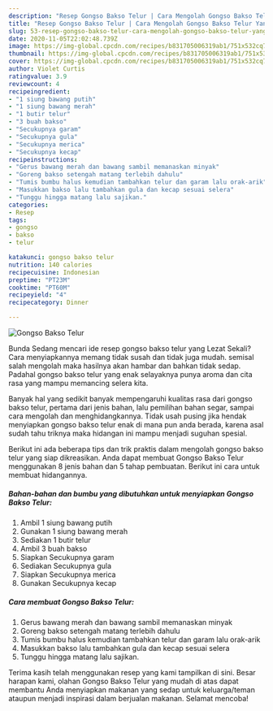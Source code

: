```yaml
---
description: "Resep Gongso Bakso Telur | Cara Mengolah Gongso Bakso Telur Yang Mudah Dan Praktis"
title: "Resep Gongso Bakso Telur | Cara Mengolah Gongso Bakso Telur Yang Mudah Dan Praktis"
slug: 53-resep-gongso-bakso-telur-cara-mengolah-gongso-bakso-telur-yang-mudah-dan-praktis
date: 2020-11-05T22:02:48.739Z
image: https://img-global.cpcdn.com/recipes/b831705006319ab1/751x532cq70/gongso-bakso-telur-foto-resep-utama.jpg
thumbnail: https://img-global.cpcdn.com/recipes/b831705006319ab1/751x532cq70/gongso-bakso-telur-foto-resep-utama.jpg
cover: https://img-global.cpcdn.com/recipes/b831705006319ab1/751x532cq70/gongso-bakso-telur-foto-resep-utama.jpg
author: Violet Curtis
ratingvalue: 3.9
reviewcount: 4
recipeingredient:
- "1 siung bawang putih"
- "1 siung bawang merah"
- "1 butir telur"
- "3 buah bakso"
- "Secukupnya garam"
- "Secukupnya gula"
- "Secukupnya merica"
- "Secukupnya kecap"
recipeinstructions:
- "Gerus bawang merah dan bawang sambil memanaskan minyak"
- "Goreng bakso setengah matang terlebih dahulu"
- "Tumis bumbu halus kemudian tambahkan telur dan garam lalu orak-arik"
- "Masukkan bakso lalu tambahkan gula dan kecap sesuai selera"
- "Tunggu hingga matang lalu sajikan."
categories:
- Resep
tags:
- gongso
- bakso
- telur

katakunci: gongso bakso telur 
nutrition: 140 calories
recipecuisine: Indonesian
preptime: "PT23M"
cooktime: "PT60M"
recipeyield: "4"
recipecategory: Dinner

---
```



![Gongso Bakso Telur](https://img-global.cpcdn.com/recipes/b831705006319ab1/751x532cq70/gongso-bakso-telur-foto-resep-utama.jpg)

Bunda Sedang mencari ide resep gongso bakso telur yang Lezat Sekali? Cara menyiapkannya memang tidak susah dan tidak juga mudah. semisal salah mengolah maka hasilnya akan hambar dan bahkan tidak sedap. Padahal gongso bakso telur yang enak selayaknya punya aroma dan cita rasa yang mampu memancing selera kita.

Banyak hal yang sedikit banyak mempengaruhi kualitas rasa dari gongso bakso telur, pertama dari jenis bahan, lalu pemilihan bahan segar, sampai cara mengolah dan menghidangkannya. Tidak usah pusing jika hendak menyiapkan gongso bakso telur enak di mana pun anda berada, karena asal sudah tahu triknya maka hidangan ini mampu menjadi suguhan spesial.




Berikut ini ada beberapa tips dan trik praktis dalam mengolah gongso bakso telur yang siap dikreasikan. Anda dapat membuat Gongso Bakso Telur menggunakan 8 jenis bahan dan 5 tahap pembuatan. Berikut ini cara untuk membuat hidangannya.

<!--inarticleads1-->

##### Bahan-bahan dan bumbu yang dibutuhkan untuk menyiapkan Gongso Bakso Telur:

1. Ambil 1 siung bawang putih
1. Gunakan 1 siung bawang merah
1. Sediakan 1 butir telur
1. Ambil 3 buah bakso
1. Siapkan Secukupnya garam
1. Sediakan Secukupnya gula
1. Siapkan Secukupnya merica
1. Gunakan Secukupnya kecap




<!--inarticleads2-->

##### Cara membuat Gongso Bakso Telur:

1. Gerus bawang merah dan bawang sambil memanaskan minyak
1. Goreng bakso setengah matang terlebih dahulu
1. Tumis bumbu halus kemudian tambahkan telur dan garam lalu orak-arik
1. Masukkan bakso lalu tambahkan gula dan kecap sesuai selera
1. Tunggu hingga matang lalu sajikan.




Terima kasih telah menggunakan resep yang kami tampilkan di sini. Besar harapan kami, olahan Gongso Bakso Telur yang mudah di atas dapat membantu Anda menyiapkan makanan yang sedap untuk keluarga/teman ataupun menjadi inspirasi dalam berjualan makanan. Selamat mencoba!
